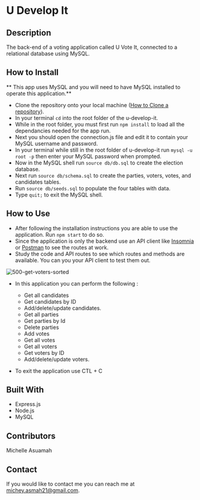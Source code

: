 # U Develop It

## Description

The back-end of a voting application called U Vote It, connected to a relational database using MySQL.

## How to Install
** This app uses MySQL and you will need to have MySQL installed to operate this application.**

* Clone the repository onto your local machine ([How to Clone a repository](https://docs.github.com/en/github/creating-cloning-and-archiving-repositories/cloning-a-repository-from-github/cloning-a-repository)).
* In your terminal `cd` into the root folder of the u-develop-it.
* While in the root folder, you must first run `npm install` to load all the dependancies needed for the app run.
* Next you should open the connection.js file and edit it to contain your MySQL username and password.
* In your terminal while still in the root folder of u-develop-it run `mysql -u root -p` then enter your MySQL password when prompted.
* Now in the MySQL shell run `source db/db.sql` to create the election database.
* Next run `source db/schema.sql` to create the parties, voters, votes, and candidates tables.
* Run `source db/seeds.sql` to populate the four tables with data.
* Type `quit;` to exit the MySQL shell.

## How to Use
* After following the installation instructions you are able to use the application. Run `npm start` to do so. 
* Since the application is only the backend use an API client like [Insomnia](https://insomnia.rest/) or [Postman](https://www.postman.com/) to see the routes at work.
* Study the code and API routes to see which routes and methods are available. You can you your API client to test them out.

![500-get-voters-sorted](https://user-images.githubusercontent.com/77217156/118424398-2a3daf00-b695-11eb-8964-3224974e7a34.jpeg)

* In this application you can perform the following :
  * Get all candidates
  * Get candidates by ID
  * Add/delete/update candidates.
  * Get all parties
  * Get parties by Id
  * Delete parties
  * Add votes
  * Get all votes
  * Get all voters
  * Get voters by ID
  * Add/delete/update voters.
 
* To exit the application use CTL + C

## Built With
* Express.js
* Node.js
* MySQL

## Contributors
Michelle Asuamah

## Contact
If you would like to contact me you can reach me at michey.asmah21@gmail.com.
